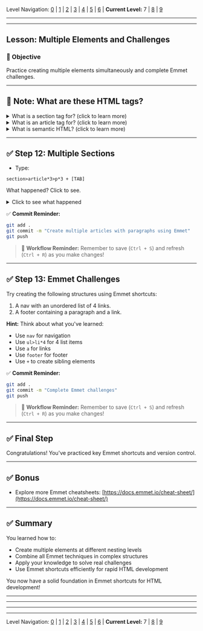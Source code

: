 Level Navigation: [0](./emmet-intro-lv0.md) | [1](./emmet-intro-lv1.md) | [2](./emmet-intro-lv2.md) | [3](./emmet-intro-lv3.md) | [4](./emmet-intro-lv4.md) | [5](./emmet-intro-lv5.md) | [6](./emmet-intro-lv6.md) | **Current Level:** 7 | [8](./emmet-intro-lv8.md) | [9](./emmet-intro-lv9.md)

---

---

## Lesson: Multiple Elements and Challenges

### 🎯 Objective

Practice creating multiple elements simultaneously and complete Emmet challenges.

---

## 📝 **Note: What are these HTML tags?**

<details>
  <summary>What is a section tag for? (click to learn more)</summary>
  <div>
    <p>A <code>&lt;section&gt;</code> tag is used to group related content together. Think of it like a chapter in a book or a section in a newspaper. It helps organize your webpage into logical parts. For example, you might have a section for "About Us", another for "Contact Information", and another for "Latest News".</p>
  </div>
</details>

<details>
  <summary>What is an article tag for? (click to learn more)</summary>
  <div>
    <p>An <code>&lt;article&gt;</code> tag is used for content that could stand on its own, like a blog post, news story, or product review. Think of it like an article in a magazine - it's a complete piece of content that makes sense even if you read it by itself. Articles are often placed inside sections.</p>
  </div>
</details>

<details>
  <summary>What is semantic HTML? (click to learn more)</summary>
  <div>
    <p>Semantic HTML means using HTML tags that describe what the content actually is, not just how it looks. Instead of using <code>&lt;div&gt;</code> for everything, we use meaningful tags like <code>&lt;section&gt;</code>, <code>&lt;article&gt;</code>, <code>&lt;header&gt;</code>, <code>&lt;footer&gt;</code>, <code>&lt;nav&gt;</code>, etc. This makes your code easier to understand and helps search engines and screen readers better understand your content.</p>
  </div>
</details>

---

## ✅ Step 12: Multiple Sections

* Type:

```
section>article*3>p*3 + [TAB]
```

What happened? Click to see.

<details>
  <summary>Click to see what happened</summary>
  <div>
    <p>This created a section containing three articles, and each article contains three paragraphs! This is a complex structure that would take much longer to write manually.</p>
  </div>
</details>

✅ **Commit Reminder:**

```bash
git add .
git commit -m "Create multiple articles with paragraphs using Emmet"
git push
```

> 🔄 **Workflow Reminder:** Remember to save (`Ctrl + S`) and refresh (`Ctrl + R`) as you make changes!

---

## ✅ Step 13: Emmet Challenges

Try creating the following structures using Emmet shortcuts:

1. A nav with an unordered list of 4 links.
2. A footer containing a paragraph and a link.

**Hint:** Think about what you've learned:
- Use `nav` for navigation
- Use `ul>li*4` for 4 list items
- Use `a` for links
- Use `footer` for footer
- Use `+` to create sibling elements

✅ **Commit Reminder:**

```bash
git add .
git commit -m "Complete Emmet challenges"
git push
```

> 🔄 **Workflow Reminder:** Remember to save (`Ctrl + S`) and refresh (`Ctrl + R`) as you make changes!

---

## ✅ Final Step

Congratulations! You've practiced key Emmet shortcuts and version control.

---

## ✅ Bonus

* Explore more Emmet cheatsheets:
  [https://docs.emmet.io/cheat-sheet/](https://docs.emmet.io/cheat-sheet/)

---

## ✅ Summary

You learned how to:
* Create multiple elements at different nesting levels
* Combine all Emmet techniques in complex structures
* Apply your knowledge to solve real challenges
* Use Emmet shortcuts efficiently for rapid HTML development

You now have a solid foundation in Emmet shortcuts for HTML development!

---


---


---


---

Level Navigation: [0](./emmet-intro-lv0.md) | [1](./emmet-intro-lv1.md) | [2](./emmet-intro-lv2.md) | [3](./emmet-intro-lv3.md) | [4](./emmet-intro-lv4.md) | [5](./emmet-intro-lv5.md) | [6](./emmet-intro-lv6.md) | **Current Level:** 7 | [8](./emmet-intro-lv8.md) | [9](./emmet-intro-lv9.md)
